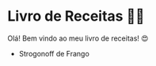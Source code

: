 # Livro de Receitas :man_cook:

Olá! Bem vindo ao meu livro de receitas! :heart_eyes:

* Strogonoff de Frango 
